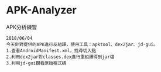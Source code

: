 # APK-Analyzer
APK分析練習

```
2018/06/04
今天針對提供的APK進行反組譯，使用工具：apktool、dex2jar、jd-gui。
1.查看AndroidManifest.xml，找尋切入點
2.利用dex2jar對classes.dex進行重組譯得到jar檔
3.利用jd-gui觀看原始程式碼
```

